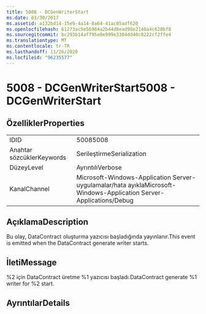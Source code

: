 ```yaml
---
title: 5008 - DCGenWriterStart
ms.date: 03/30/2017
ms.assetid: a132bd14-15e9-4a14-8a64-41ac85adf620
ms.openlocfilehash: 61273ac5e56984a2b44d8ead98e2140a4c628bf8
ms.sourcegitcommit: bc293b14af795e0e999e3304dd40c0222cf2ffe4
ms.translationtype: MT
ms.contentlocale: tr-TR
ms.lasthandoff: 11/26/2020
ms.locfileid: "96235577"
---
```

# <a name="5008---dcgenwriterstart"></a><span data-ttu-id="9c2db-102">5008 - DCGenWriterStart</span><span class="sxs-lookup"><span data-stu-id="9c2db-102">5008 - DCGenWriterStart</span></span>

## <a name="properties"></a><span data-ttu-id="9c2db-103">Özellikler</span><span class="sxs-lookup"><span data-stu-id="9c2db-103">Properties</span></span>  
  
|||  
|-|-|  
|<span data-ttu-id="9c2db-104">ID</span><span class="sxs-lookup"><span data-stu-id="9c2db-104">ID</span></span>|<span data-ttu-id="9c2db-105">5008</span><span class="sxs-lookup"><span data-stu-id="9c2db-105">5008</span></span>|  
|<span data-ttu-id="9c2db-106">Anahtar sözcükler</span><span class="sxs-lookup"><span data-stu-id="9c2db-106">Keywords</span></span>|<span data-ttu-id="9c2db-107">Serileştirme</span><span class="sxs-lookup"><span data-stu-id="9c2db-107">Serialization</span></span>|  
|<span data-ttu-id="9c2db-108">Düzey</span><span class="sxs-lookup"><span data-stu-id="9c2db-108">Level</span></span>|<span data-ttu-id="9c2db-109">Ayrıntılı</span><span class="sxs-lookup"><span data-stu-id="9c2db-109">Verbose</span></span>|  
|<span data-ttu-id="9c2db-110">Kanal</span><span class="sxs-lookup"><span data-stu-id="9c2db-110">Channel</span></span>|<span data-ttu-id="9c2db-111">Microsoft-Windows-Application Server-uygulamalar/hata ayıkla</span><span class="sxs-lookup"><span data-stu-id="9c2db-111">Microsoft-Windows-Application Server-Applications/Debug</span></span>|  
  
## <a name="description"></a><span data-ttu-id="9c2db-112">Açıklama</span><span class="sxs-lookup"><span data-stu-id="9c2db-112">Description</span></span>  

 <span data-ttu-id="9c2db-113">Bu olay, DataContract oluşturma yazıcısı başladığında yayınlanır.</span><span class="sxs-lookup"><span data-stu-id="9c2db-113">This event is emitted when the DataContract generate writer starts.</span></span>  
  
## <a name="message"></a><span data-ttu-id="9c2db-114">İleti</span><span class="sxs-lookup"><span data-stu-id="9c2db-114">Message</span></span>  

 <span data-ttu-id="9c2db-115">%2 için DataContract üretme %1 yazıcısı başladı.</span><span class="sxs-lookup"><span data-stu-id="9c2db-115">DataContract generate %1 writer for %2 start.</span></span>  
  
## <a name="details"></a><span data-ttu-id="9c2db-116">Ayrıntılar</span><span class="sxs-lookup"><span data-stu-id="9c2db-116">Details</span></span>
